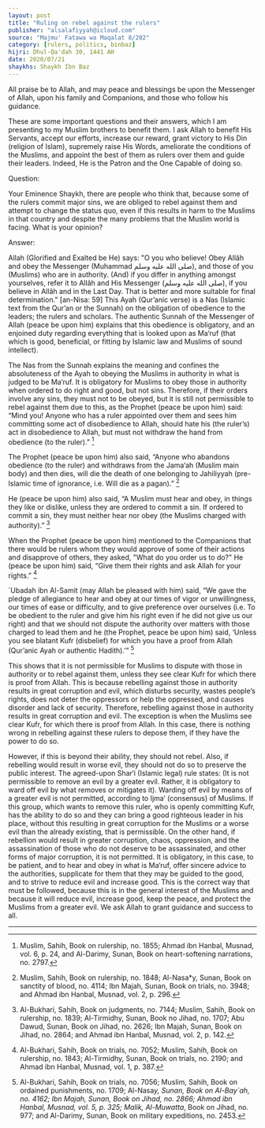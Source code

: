 ```yaml
---
layout: post
title: "Ruling on rebel against the rulers"
publisher: "alsalafiyyah@icloud.com"
source: "Majmu' Fatawa wa Maqalat 8/202"
category: [rulers, politics, binbaz]
hijri: Dhul-Qa'dah 30, 1441 AH
date: 2020/07/21
shaykhs: Shaykh Ibn Baz
---
```


All praise be to Allah, and may peace and blessings be upon the Messenger of Allah, upon his family and Companions, and those who follow his guidance.

These are some important questions and their answers, which I am presenting to my Muslim brothers to benefit them. I ask Allah to benefit His Servants, accept our efforts, increase our reward, grant victory to His Din (religion of Islam), supremely raise His Words, ameliorate the conditions of the Muslims, and appoint the best of them as rulers over them and guide their leaders. Indeed, He is the Patron and the One Capable of doing so.

Question: 

Your Eminence Shaykh, there are people who think that, because some of the rulers commit major sins, we are obliged to rebel against them and attempt to change the status quo, even if this results in harm to the Muslims in that country and despite the many problems that the Muslim world is facing. What is your opinion?

Answer: 

Allah (Glorified and Exalted be He) says: "O you who believe! Obey Allâh and obey the Messenger (Muhammad صلى الله عليه وسلم), and those of you (Muslims) who are in authority. (And) if you differ in anything amongst yourselves, refer it to Allâh and His Messenger (صلى الله عليه وسلم), if you believe in Allâh and in the Last Day. That is better and more suitable for final determination." [an-Nisa: 59] This Ayah (Qur’anic verse) is a Nas (Islamic text from the Qur’an or the Sunnah) on the obligation of obedience to the leaders; the rulers and scholars. The authentic Sunnah of the Messenger of Allah (peace be upon him) explains that this obedience is obligatory, and an enjoined duty regarding everything that is looked upon as Ma‘ruf (that which is good, beneficial, or fitting by Islamic law and Muslims of sound intellect).

The Nas from the Sunnah explains the meaning and confines the absoluteness of the Ayah to obeying the Muslims in authority in what is judged to be Ma‘ruf. It is obligatory for Muslims to obey those in authority when ordered to do right and good, but not sins. Therefore, if their orders involve any sins, they must not to be obeyed, but it is still not permissible to rebel against them due to this, as the Prophet (peace be upon him) said: “Mind you! Anyone who has a ruler appointed over them and sees him committing some act of disobedience to Allah, should hate his (the ruler’s) act in disobedience to Allah, but must not withdraw the hand from obedience (to the ruler).” [^1] 

The Prophet (peace be upon him) also said, “Anyone who abandons obedience (to the ruler) and withdraws from the Jama‘ah (Muslim main body) and then dies, will die the death of one belonging to Jahiliyyah (pre-Islamic time of ignorance, i.e. Will die as a pagan).” [^2]

He (peace be upon him) also said, “A Muslim must hear and obey, in things they like or dislike, unless they are ordered to commit a sin. If ordered to commit a sin, they must neither hear nor obey (the Muslims charged with authority).” [^3]

When the Prophet (peace be upon him) mentioned to the Companions that there would be rulers whom they would approve of some of their actions and disapprove of others, they asked, "What do you order us to do?" He (peace be upon him) said, “Give them their rights and ask Allah for your rights.” [^4]

`Ubadah ibn Al-Samit (may Allah be pleased with him) said, “We gave the pledge of allegiance to hear and obey at our times of vigor or unwillingness, our times of ease or difficulty, and to give preference over ourselves (i.e. To be obedient to the ruler and give him his right even if he did not give us our right) and that we should not dispute the authority over matters with those charged to lead them and he (the Prophet, peace be upon him) said, ‘Unless you see blatant Kufr (disbelief) for which you have a proof from Allah (Qur’anic Ayah or authentic Hadith).’” [^5]

This shows that it is not permissible for Muslims to dispute with those in authority or to rebel against them, unless they see clear Kufr for which there is proof from Allah. This is because rebelling against those in authority results in great corruption and evil, which disturbs security, wastes people’s rights, does not deter the oppressors or help the oppressed, and causes disorder and lack of security. Therefore, rebelling against those in authority results in great corruption and evil. The exception is when the Muslims see clear Kufr, for which there is proof from Allah. In this case, there is nothing wrong in rebelling against these rulers to depose them, if they have the power to do so.

However, if this is beyond their ability, they should not rebel. Also, if rebelling would result in worse evil, they should not do so to preserve the public interest. The agreed-upon Shar‘i (Islamic legal) rule states: (It is not permissible to remove an evil by a greater evil. Rather, it is obligatory to ward off evil by what removes or mitigates it). Warding off evil by means of a greater evil is not permitted, according to Ijma‘ (consensus) of Muslims. If this group, which wants to remove this ruler, who is openly committing Kufr, has the ability to do so and they can bring a good righteous leader in his place, without this resulting in great corruption for the Muslims or a worse evil than the already existing, that is permissible. On the other hand, if rebellion would result in greater corruption, chaos, oppression, and the assassination of those who do not deserve to be assassinated, and other forms of major corruption, it is not permitted. It is obligatory, in this case, to be patient, and to hear and obey in what is Ma‘ruf, offer sincere advice to the authorities, supplicate for them that they may be guided to the good, and to strive to reduce evil and increase good. This is the correct way that must be followed, because this is in the general interest of the Muslims and because it will reduce evil, increase good, keep the peace, and protect the Muslims from a greater evil. We ask Allah to grant guidance and success to all.

---

[^1]: Muslim, Sahih, Book on rulership, no. 1855; Ahmad ibn Hanbal, Musnad, vol. 6, p. 24, and Al-Darimy, Sunan, Book on heart-softening narrations, no. 2797.
[^2]: Muslim, Sahih, Book on rulership, no. 1848; Al-Nasa*y, Sunan, Book on sanctity of blood, no. 4114; Ibn Majah, Sunan, Book on trials, no. 3948; and Ahmad ibn Hanbal, Musnad, vol. 2, p. 296.
[^3]: Al-Bukhari, Sahih, Book on judgments, no. 7144; Muslim, Sahih, Book on rulership, no. 1839; Al-Tirmidhy, Sunan, Book no Jihad, no. 1707; Abu Dawud, Sunan, Book on Jihad, no. 2626; Ibn Majah, Sunan, Book on Jihad, no. 2864; and Ahmad ibn Hanbal, Musnad, vol. 2, p. 142.
[^4]: Al-Bukhari, Sahih, Book on trials, no. 7052; Muslim, Sahih, Book on rulership, no. 1843; Al-Tirmidhy, Sunan, Book on trials, no. 2190; and Ahmad ibn Hanbal, Musnad, vol. 1, p. 387.
[^5]: Al-Bukhari, Sahih, Book on trials, no. 7056; Muslim, Sahih, Book on ordained punishments, no. 1709; Al-Nasa*y, Sunan, Book on Al-Bay`ah, no. 4162; Ibn Majah, Sunan, Book on Jihad, no. 2866; Ahmad ibn Hanbal, Musnad, vol. 5, p. 325; Malik, Al-Muwatta*, Book on Jihad, no. 977; and Al-Darimy, Sunan, Book on military expeditions, no. 2453.

